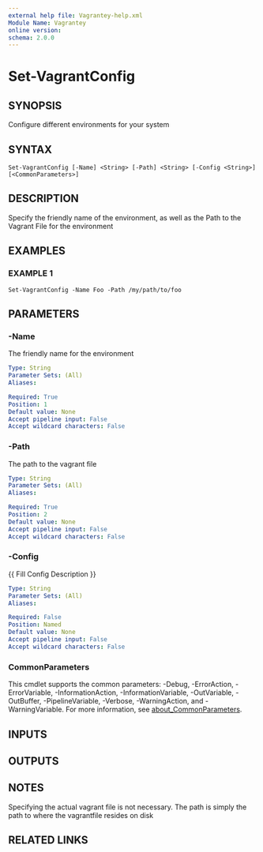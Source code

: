 ```yaml
---
external help file: Vagrantey-help.xml
Module Name: Vagrantey
online version:
schema: 2.0.0
---
```


# Set-VagrantConfig

## SYNOPSIS
Configure different environments for your system

## SYNTAX

```
Set-VagrantConfig [-Name] <String> [-Path] <String> [-Config <String>] [<CommonParameters>]
```

## DESCRIPTION
Specify the friendly name of the environment, as well as the Path to the Vagrant File for the environment

## EXAMPLES

### EXAMPLE 1
```
Set-VagrantConfig -Name Foo -Path /my/path/to/foo
```

## PARAMETERS

### -Name
The friendly name for the environment

```yaml
Type: String
Parameter Sets: (All)
Aliases:

Required: True
Position: 1
Default value: None
Accept pipeline input: False
Accept wildcard characters: False
```

### -Path
The path to the vagrant file

```yaml
Type: String
Parameter Sets: (All)
Aliases:

Required: True
Position: 2
Default value: None
Accept pipeline input: False
Accept wildcard characters: False
```

### -Config
{{ Fill Config Description }}

```yaml
Type: String
Parameter Sets: (All)
Aliases:

Required: False
Position: Named
Default value: None
Accept pipeline input: False
Accept wildcard characters: False
```

### CommonParameters
This cmdlet supports the common parameters: -Debug, -ErrorAction, -ErrorVariable, -InformationAction, -InformationVariable, -OutVariable, -OutBuffer, -PipelineVariable, -Verbose, -WarningAction, and -WarningVariable. For more information, see [about_CommonParameters](http://go.microsoft.com/fwlink/?LinkID=113216).

## INPUTS

## OUTPUTS

## NOTES
Specifying the actual vagrant file is not necessary.
The path is simply the path to where the vagrantfile resides on disk

## RELATED LINKS
